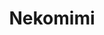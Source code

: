 ---
title: Nekomimi
crosslinks:
- Pixiv
- livven
- pantsu
- awwnime
- Animewallpaper
- anime
- hentai
---